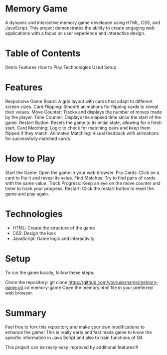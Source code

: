 # Memory Game
A dynamic and interactive memory game developed using HTML, CSS, and JavaScript. This project demonstrates the ability to create engaging web applications with a focus on user experience and interactive design.

# Table of Contents
Demo
Features
How to Play
Technologies Used
Setup

# Features
Responsive Game Board: A grid layout with cards that adapt to different screen sizes.
Card Flipping: Smooth animations for flipping cards to reveal their values.
Move Counter: Tracks and displays the number of moves made by the player.
Time Counter: Displays the elapsed time since the start of the game.
Restart Button: Resets the game to its initial state, allowing for a fresh start.
Card Matching: Logic to check for matching pairs and keep them flipped if they match.
Animated Matching: Visual feedback with animations for successfully matched cards.

# How to Play
Start the Game: Open the game in your web browser.
Flip Cards: Click on a card to flip it and reveal its value.
Find Matches: Try to find pairs of cards with the same value.
Track Progress: Keep an eye on the move counter and timer to track your progress.
Restart: Click the restart button to reset the game and play again.

# Technologies
- HTML: Create the structure of the game
- CSS: Design the look
- JavaScript: Game logic and interactivity

# Setup
To run the game locally, follow these steps:

Clone the repository:
git clone https://github.com/yourusername/memory-game.git
cd memory-game
Open the memory.html file in your preferred web browser.

# Summary
Feel free to fork this repository and make your own modifications to enhance the game!
This is really early and fast made game to know the specific information in Java Script and also to train functions of Git.

This project can be really easy improved by additional features!!!
